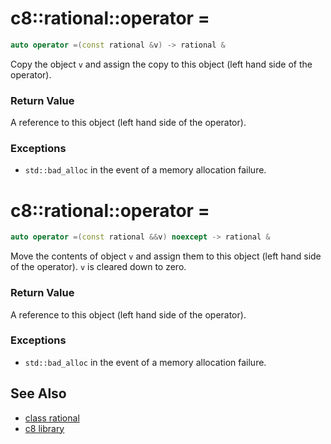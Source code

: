 # c8::rational::operator = #

```cpp
auto operator =(const rational &v) -> rational &
```

Copy the object `v` and assign the copy to this object (left hand side of the operator).

### Return Value ###

A reference to this object (left hand side of the operator).

### Exceptions ###

* `std::bad_alloc` in the event of a memory allocation failure.

# c8::rational::operator = #

```cpp
auto operator =(const rational &&v) noexcept -> rational &
```

Move the contents of object `v` and assign them to this object (left hand side of the operator).  `v` is cleared down to zero.

### Return Value ###

A reference to this object (left hand side of the operator).

### Exceptions ###

* `std::bad_alloc` in the event of a memory allocation failure.

## See Also ##

* [class rational](c8_rational)
* [c8 library](c8)

